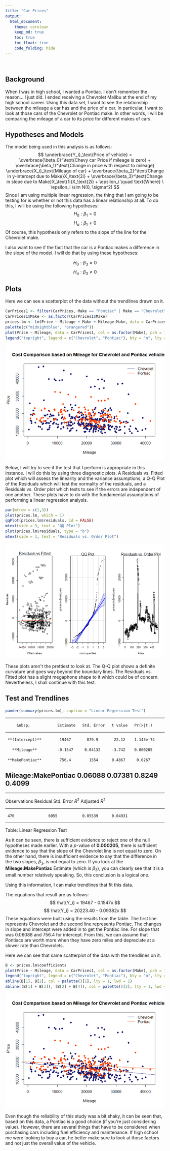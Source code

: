 ```yaml
---
title: "Car Prices"
output: 
  html_document:
    theme: cerulean
    keep_md: true
    toc: true
    toc_float: true
    code_folding: hide
---
```


<br>

## Background

When I was in high school, I wanted a Pontiac. I don't remember the reason... I just did. I ended receiving a Chevrolet Malibu at the end of my high school career. Using this data set, I want to see the relationship between the mileage a car has and the price of a car. In particular, I want to look at those cars of the Chevrolet or Pontiac make. In other words, I will be comparing the mileage of a car to its price for different makes of cars.  

## Hypotheses and Models

The model being used in this analysis is as follows:
$$
\underbrace{Y_i}_\text{Price of vehicle} = \overbrace{\beta_0}^\text{Chevy car Price if mileage is zero} + \overbrace{\beta_1}^\text{Change in price with respect to mileage} \underbrace{X_i}_\text{Mileage of car} + \overbrace{\beta_2}^\text{Change in y-intercept due to Make}X_\text{2i} + \overbrace{\beta_3}^\text{Change in slope due to Make}X_\text{1i}X_\text{2i} + \epsilon_i \quad \text{Where} \ \epsilon_i \sim N(0, \sigma^2)
$$
Since I am using multiple linear regression, the thing that I am going to be testing for is whether or not this data has a linear relationship at all. To do this, I will be using the following hypotheses:
$$
H_0: \beta_1 = 0
$$
$$
H_a: \beta_1 \neq 0
$$
Of course, this hypothesis only refers to the slope of the line for the Chevrolet make.

I also want to see if the fact that the car is a Pontiac makes a difference in the slope of the model. I will do that by using these hypotheses:

$$
H_0: \beta_3 = 0
$$
$$
H_a: \beta_3 \neq 0
$$



## Plots
Here we can see a scatterplot of the data without the trendlines drawn on it.  

```r
CarPrices1 <- filter(CarPrices, Make == "Pontiac" | Make == "Chevrolet")
CarPrices1$Make <- as.factor(CarPrices1$Make)
prices.lm <- lm(Price ~ Mileage + Make + Mileage:Make, data = CarPrices1)
palette(c("midnightblue", "orangered"))
plot(Price ~ Mileage, data = CarPrices1, col = as.factor(Make), pch = 16, main = "Cost Comparison based on Mileage for Chevrolet and Pontiac vehicles")
legend("topright", legend = c("Chevrolet", "Pontiac"), bty = "n", lty = 1, col = palette())
```

![](CarPrices_files/figure-html/unnamed-chunk-2-1.png)<!-- -->


Below, I will try to see if the test that I perform is appropriate in this instance. I will do this by using three diagnostic plots. A Residuals vs. Fitted plot which will assess the linearity and the variance assumptions, a Q-Q Plot of the Residuals which will test the normality of the residuals, and a Residuals vs. Order plot which tests to see if the errors are independent of one another. These plots have to do with the fundamental assumptions of performing a linear regression analysis.


```r
par(mfrow = c(1,3))
plot(prices.lm, which = 1)
qqPlot(prices.lm$residuals, id = FALSE)
mtext(side = 3, text = "QQ Plot")
plot(prices.lm$residuals, type = "b")
mtext(side = 3, text = "Residuals vs. Order Plot")
```

![](CarPrices_files/figure-html/unnamed-chunk-3-1.png)<!-- -->

These plots aren't the prettiest to look at. The Q-Q plot shows a definite curvature and goes way beyond the boundary lines. The Residuals vs. Fitted plot has a slight megaphone shape to it which could be of concern. Nevertheless, I shall continue with this test.

## Test and Trendlines


```r
pander(summary(prices.lm), caption = "Linear Regression Test")
```


-----------------------------------------------------------------------
         &nbsp;            Estimate   Std. Error   t value   Pr(>|t|)  
------------------------- ---------- ------------ --------- -----------
     **(Intercept)**        19467       879.9       22.12    1.143e-74 

       **Mileage**         -0.1547     0.04132     -3.742    0.000205  

     **MakePontiac**        756.4        1554      0.4867     0.6267   

 **Mileage:MakePontiac**   0.06088     0.07381     0.8249     0.4099   
-----------------------------------------------------------------------


---------------------------------------------------------------
 Observations   Residual Std. Error    $R^2$    Adjusted $R^2$ 
-------------- --------------------- --------- ----------------
     470               6055           0.05539      0.04931     
---------------------------------------------------------------

Table: Linear Regression Test


As it can be seen, there is sufficient evidence to reject one of the null hypotheses made earlier. With a $p$-value of **0.000205**, there is sufficient evidence to say that the slope of the Chevrolet line is not equal to zero. On the other hand, there is insufficient evidence to say that the difference in the two slopes, $\beta_3$, is not equal to zero. If you look at the **Mileage:MakePontiac** Estimate (which is $\beta_3$), you can clearly see that it is a small number relatively speaking. So, this conclusion is a logical one.

Using this information, I can make trendlines that fit this data.

The equations that result are as follows:
$$
\hat{Y_i} = 19467 - 0.1547x 
$$
$$
\hat{Y_i} = 20223.40 - 0.09382x
$$
These equations were built using the results from the table. The first line represents Chevrolet and the second line represents Pontiac. The changes in slope and intercept were added in to get the Pontiac line. For slope that was 0.06088 and 756.4 for intercept. From this, we can assume that Pontiacs are worth more when they have zero miles and depreciate at a slower rate than Chevrolets.

Here we can see that same scatterplot of the data with the trendlines on it.

```r
B <- prices.lm$coefficients
plot(Price ~ Mileage, data = CarPrices1, col = as.factor(Make), pch = 16, main = "Cost Comparison based on Mileage for Chevrolet and Pontiac vehicles")
legend("topright", legend = c("Chevrolet", "Pontiac"), bty = "n", lty = 1, col = palette())
abline(B[1], B[2], col = palette()[1], lty = 1, lwd = 1)
abline((B[1] + B[3]), (B[2] + B[4]), col = palette()[2], lty = 1, lwd =1)
```

![](CarPrices_files/figure-html/unnamed-chunk-5-1.png)<!-- -->

Even though the reliability of this study was a bit shaky, it can be seen that, based on this data, a Pontiac is a good choice (if you're just considering value). However, there are several things that have to be considered when purchasing cars including fuel efficiency and maintenance. If high school me were looking to buy a car, he better make sure to look at those factors and not just the overall value of the vehicle.
